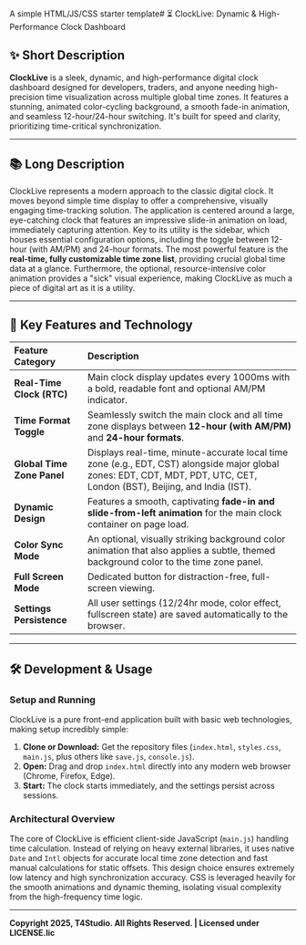 A simple HTML/JS/CSS starter template# ⏳ ClockLive: Dynamic & High-Performance Clock Dashboard

## ✨ Short Description

**ClockLive** is a sleek, dynamic, and high-performance digital clock dashboard designed for developers, traders, and anyone needing high-precision time visualization across multiple global time zones. It features a stunning, animated color-cycling background, a smooth fade-in animation, and seamless 12-hour/24-hour switching. It's built for speed and clarity, prioritizing time-critical synchronization.

***

## 📚 Long Description

ClockLive represents a modern approach to the classic digital clock. It moves beyond simple time display to offer a comprehensive, visually engaging time-tracking solution. The application is centered around a large, eye-catching clock that features an impressive slide-in animation on load, immediately capturing attention. Key to its utility is the sidebar, which houses essential configuration options, including the toggle between 12-hour (with AM/PM) and 24-hour formats. The most powerful feature is the **real-time, fully customizable time zone list**, providing crucial global time data at a glance. Furthermore, the optional, resource-intensive color animation provides a "sick" visual experience, making ClockLive as much a piece of digital art as it is a utility.

***

## 🚀 Key Features and Technology

| Feature Category | Description |
| :--- | :--- |
| **Real-Time Clock (RTC)** | Main clock display updates every 1000ms with a bold, readable font and optional AM/PM indicator. |
| **Time Format Toggle** | Seamlessly switch the main clock and all time zone displays between **12-hour (with AM/PM)** and **24-hour formats**. |
| **Global Time Zone Panel** | Displays real-time, minute-accurate local time zone (e.g., EDT, CST) alongside major global zones: EDT, CDT, MDT, PDT, UTC, CET, London (BST), Beijing, and India (IST). |
| **Dynamic Design** | Features a smooth, captivating **fade-in and slide-from-left animation** for the main clock container on page load. |
| **Color Sync Mode** | An optional, visually striking background color animation that also applies a subtle, themed background color to the time zone panel. |
| **Full Screen Mode** | Dedicated button for distraction-free, full-screen viewing. |
| **Settings Persistence** | All user settings (12/24hr mode, color effect, fullscreen state) are saved automatically to the browser. |

***

## 🛠️ Development & Usage

### Setup and Running

ClockLive is a pure front-end application built with basic web technologies, making setup incredibly simple:

1.  **Clone or Download:** Get the repository files (`index.html`, `styles.css`, `main.js`, plus others like `save.js`, `console.js`).
2.  **Open:** Drag and drop `index.html` directly into any modern web browser (Chrome, Firefox, Edge).
3.  **Start:** The clock starts immediately, and the settings persist across sessions.

### Architectural Overview

The core of ClockLive is efficient client-side JavaScript (`main.js`) handling time calculation. Instead of relying on heavy external libraries, it uses native `Date` and `Intl` objects for accurate local time zone detection and fast manual calculations for static offsets. This design choice ensures extremely low latency and high synchronization accuracy. CSS is leveraged heavily for the smooth animations and dynamic theming, isolating visual complexity from the high-frequency time logic.

---

**Copyright 2025, T4Studio. All Rights Reserved. | Licensed under LICENSE.lic**